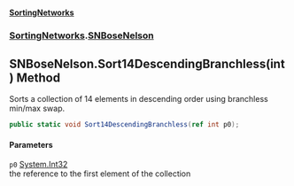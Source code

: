 #### [SortingNetworks](index.md 'index')
### [SortingNetworks](SortingNetworks.md 'SortingNetworks').[SNBoseNelson](SortingNetworks_SNBoseNelson.md 'SortingNetworks.SNBoseNelson')
## SNBoseNelson.Sort14DescendingBranchless(int) Method
Sorts a collection of 14 elements in descending order using branchless min/max swap.  
```csharp
public static void Sort14DescendingBranchless(ref int p0);
```
#### Parameters
<a name='SortingNetworks_SNBoseNelson_Sort14DescendingBranchless(int)_p0'></a>
`p0` [System.Int32](https://docs.microsoft.com/en-us/dotnet/api/System.Int32 'System.Int32')  
the reference to the first element of the collection
  
